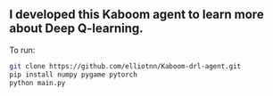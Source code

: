 ## I developed this Kaboom agent to learn more about Deep Q-learning.

To run: 
```bash
git clone https://github.com/elliotnn/Kaboom-drl-agent.git
pip install numpy pygame pytorch
python main.py
